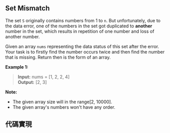 ## Set Mismatch

The set ``S`` originally contains numbers from 1 to ``n``. But unfortunately, due to the data error, one of the numbers in the set got duplicated to **another** number in the set, which results in repetition of one number and loss of another number.

Given an array ``nums`` representing the data status of this set after the error. Your task is to firstly find the number occurs twice and then find the number that is missing. Return then is the form of an array.

**Example 1:**
> **Input:** nums = [1, 2, 2, 4]  
> **Output:** [2, 3]

**Note:**
- The given array size will in the range[2, 10000].
- The given array's numbers won't have any order.

## 代碼實現

```

```
